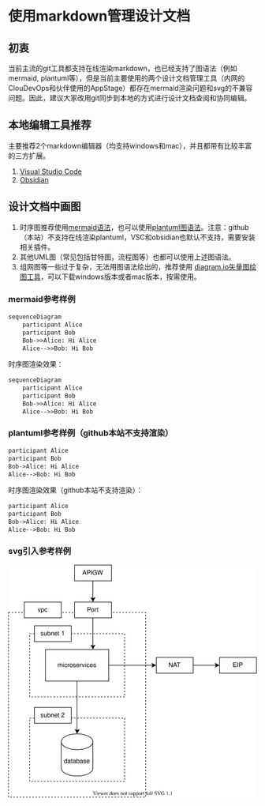 # 使用markdown管理设计文档

## 初衷
当前主流的git工具都支持在线渲染markdown，也已经支持了图语法（例如mermaid, plantuml等），但是当前主要使用的两个设计文档管理工具（内网的ClouDevOps和伙伴使用的AppStage）都存在mermaid渲染问题和svg的不兼容问题。因此，建议大家改用git同步到本地的方式进行设计文档查阅和协同编辑。

## 本地编辑工具推荐
主要推荐2个markdown编辑器（均支持windows和mac），并且都带有比较丰富的三方扩展。

1. [Visual Studio Code](https://code.visualstudio.com)
2. [Obsidian](https://obsidian.md)

## 设计文档中画图

1. 时序图推荐使用[mermaid语法](https://mermaid.nodejs.cn/intro/syntax-reference.html)，也可以使用[plantuml图语法](https://plantuml.com/zh)。注意：github（本站）不支持在线渲染plantuml，VSC和obsidian也默认不支持，需要安装相关插件。
2. 其他UML图（常见包括甘特图，流程图等）也都可以使用上述图语法。
3. 组网图等一些过于复杂，无法用图语法绘出的，推荐使用 [diagram.io矢量图绘图工具](draw.io)，可以下载windows版本或者mac版本，按需使用。

### mermaid参考样例
```code
sequenceDiagram
    participant Alice
    participant Bob
    Bob->>Alice: Hi Alice
    Alice-->>Bob: Hi Bob
```

时序图渲染效果：
```mermaid
sequenceDiagram
    participant Alice
    participant Bob
    Bob->>Alice: Hi Alice
    Alice-->>Bob: Hi Bob
```

### plantuml参考样例（github本站不支持渲染）
```code
participant Alice
participant Bob
Bob->Alice: Hi Alice
Alice-->Bob: Hi Bob
```

时序图渲染效果（github本站不支持渲染）：
```plantuml
participant Alice
participant Bob
Bob->Alice: Hi Alice
Alice-->Bob: Hi Bob
```

### svg引入参考样例
![svg_demo](images/svg_demo.svg)
